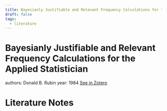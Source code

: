 ```yaml
---
title: Bayesianly Justifiable and Relevant Frequency Calculations for the Applied Statistician
draft: false
tags:
  - literature
---
```


# Bayesianly Justifiable and Relevant Frequency Calculations for the Applied Statistician
authors: Donald B. Rubin
year: 1984
[See in Zotero](zotero://select/items/@rubin1984)

# Literature Notes
